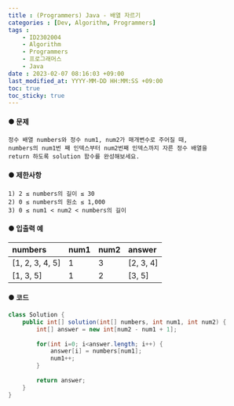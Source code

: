 ```yaml
---
title : (Programmers) Java - 배열 자르기
categories : [Dev, Algorithm, Programmers]
tags : 
    - ID2302004
    - Algorithm
    - Programmers 
    - 프로그래머스   
    - Java
date : 2023-02-07 08:16:03 +09:00
last_modified_at: YYYY-MM-DD HH:MM:SS +09:00
toc: true
toc_sticky: true
---
```


#### ● 문제

``` plaintext
정수 배열 numbers와 정수 num1, num2가 매개변수로 주어질 때, 
numbers의 num1번 째 인덱스부터 num2번째 인덱스까지 자른 정수 배열을 
return 하도록 solution 함수를 완성해보세요.
```

#### ● 제한사항

``` plaintext
1) 2 ≤ numbers의 길이 ≤ 30
2) 0 ≤ numbers의 원소 ≤ 1,000
3) 0 ≤ num1 < num2 < numbers의 길이
```

#### ● 입출력 예

| numbers           | num1  | num2  | answer    |
| :---------------- | :---- | :---- | :-------- |
| [1, 2, 3, 4, 5]   | 1     | 3     | [2, 3, 4] |
| [1, 3, 5]         | 1     | 2     | [3, 5]    |

#### ● 코드

``` java
class Solution {
    public int[] solution(int[] numbers, int num1, int num2) {
        int[] answer = new int[num2 - num1 + 1];
        
        for(int i=0; i<answer.length; i++) {
            answer[i] = numbers[num1];
            num1++;
        }
        
        return answer;
    }
}
```
